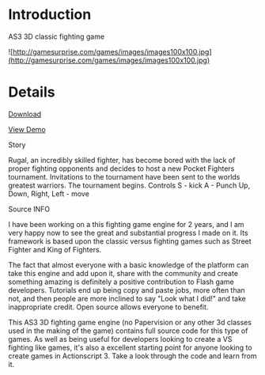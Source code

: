 # Introduction #

AS3 3D classic fighting game


![http://gamesurprise.com/games/images/images100x100.jpg](http://gamesurprise.com/games/images/images100x100.jpg)

# Details #

[Download](http://flasharing.googlecode.com/files/pft_noad.rar)

[View Demo](http://bergongames.com/playgame/3392/pocket-fighter-tournament.html)

Story

Rugal, an incredibly skilled fighter, has become bored with the lack of proper fighting opponents and decides to host a new Pocket Fighters tournament. Invitations to the tournament have been sent to the worlds greatest warriors. The tournament begins.
Controls
S - kick
A - Punch
Up, Down, Right, Left - move

Source INFO

I have been working on a this fighting game engine for 2 years, and I am very happy now to see the great and substantial progress I made on it. Its framework is based upon the classic versus fighting games such as Street Fighter and King of Fighters.

The fact that almost everyone with a basic knowledge of the platform can take this engine and add upon it, share with the community and create something amazing is definitely a positive contribution to Flash game developers. Tutorials end up being copy and paste jobs, more often than not, and then people are more inclined to say "Look what I did!" and take inappropriate credit. Open source allows everyone to benefit.

This AS3 3D fighting game engine (no Papervision or any other 3d classes used in the making of the game) contains full source code for this type of games. As well as being useful for developers looking to create a VS fighting like games, it's also a excellent starting point for anyone looking to create games in Actionscript 3. Take a look through the code and learn from it.